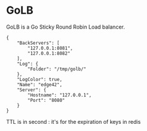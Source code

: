 GoLB
====

GoLB is a Go Sticky Round Robin Load balancer.

```
{
    "BackServers": [
        "127.0.0.1:8081",
        "127.0.0.1:8082"
    ],
    "Log": {
        "Folder": "/tmp/golb/"
    },
    "LogColor": true,
    "Name": "edge42",
    "Server": {
        "Hostname": "127.0.0.1",
        "Port": "8080"
    }
}

```

TTL is in second : it's for the expiration of keys in redis
